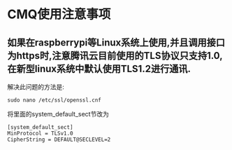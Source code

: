 ﻿# CMQ使用注意事项

## 如果在raspberrypi等Linux系统上使用,并且调用接口为https时,注意腾讯云目前使用的TLS协议只支持1.0,在新型linux系统中默认使用TLS1.2进行通讯.

解决此问题的方法是:

    sudo nano /etc/ssl/openssl.cnf

将里面的system_default_sect节改为

    [system_default_sect]
    MinProtocol = TLSv1.0
    CipherString = DEFAULT@SECLEVEL=2
